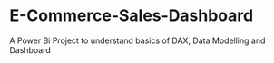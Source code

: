 # E-Commerce-Sales-Dashboard
A Power Bi Project to understand basics of DAX, Data Modelling and Dashboard 
